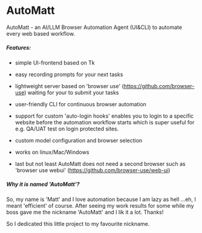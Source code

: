 # AutoMatt
AutoMatt - an AI/LLM Browser Automation Agent (UI&amp;CLI) to automate every web based workflow.  

<h5>Features:</h5>

- simple UI-frontend based on Tk

- easy recording prompts for your next tasks

- lightweight server based on 'browser use' (https://github.com/browser-use) waiting for your to submit your tasks

- user-friendly CLI for continuous browser automation

- support for custom 'auto-login hooks' enables you to login to a specific website before the automation workflow starts which is super useful for e.g. QA/UAT test on login protected sites.

- custom model configuration and browser selection

- works on linux/Mac/Windows

- last but not least AutoMatt does not need a second browser such as 'browser use webui' (https://github.com/browser-use/web-ui)

<h5>Why it is named 'AutoMatt'?</h5>
So, my name is 'Matt' and I love automation because I am lazy as hell ...eh, I meant 'efficient' of course.
After seeing my work results for some while my boss gave me the nickname 'AutoMatt' and I lik it a lot. Thanks!

So I dedicated this little project to my favourite nickname.


